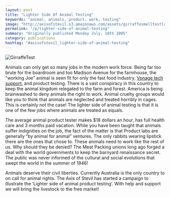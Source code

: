 ```yaml
---
layout: post
title: "Lighter Side Of Animal Testing"
keywords: "animal, animals, product, work, testing"
image: "http://axisofstevil.s3.amazonaws.com/assets/girraffesmelltestlarge.jpg"
permalink: "/p/lighter-side-of-animal-testing"
summary: "Originally published Monday July, 18th 2005"
category: publications
hashtag: "#axisofstevil_lighter-side-of-animal-testing"
---
```


[id_1]: http://axisofstevil.s3.amazonaws.com/assets/girraffesmelltestlarge.jpg "GirraffeTest"
![GirraffeTest][id_1]

Animals can only get so many jobs in the modern work force. Being far too brute for the boardroom and too Madison Avenue for the farmhouse, the "working Joe” animal is seen fit for only the fast food industry, [Vonage tech support](http://axisofstevil.s3.amazonaws.com/assets/vonage.gif "Vonage tech support"), and product testing. There is a vast conspiracy in this country to keep the animal kingdom relegated to the farm and forest. America is being brainwashed to deny animals the right to work. Animal cruelty groups would like you to think that animals are neglected and treated horribly in cages. This is certainly not the case! The lighter side of animal testing is that it is one of the few jobs where animals are treated as equals.

The average animal product tester makes $18 dollars an hour, has full health care and 3 months paid vacation. While you have been taught that animals suffer indignities on the job, the fact of the matter is that Product labs are generally “by animal for animal” ventures. The only rabbits wearing lipstick there are the ones that chose to. These animals need to work like the rest of us. Why should they be denied? The Meat Packing unions long ago forged a deal with the world governments to keep the barnyard renaissance secret. The public was never informed of the cultural and social evolutions that swept the world in the summer of 1946!

Animals deserve their civil liberties. Currently Australia is the only country to on call for animal rights. The Axis of Stevil has started a campaign to illustrate the ‘Lighter side of animal product testing’. With help and support we will bring the livestock to the free market!
